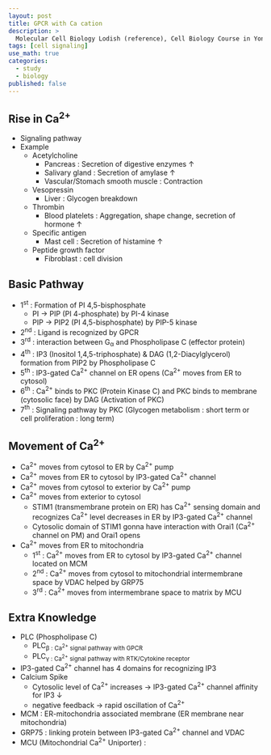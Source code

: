 ```yaml
---
layout: post
title: GPCR with Ca cation
description: >
  Molecular Cell Biology Lodish (reference), Cell Biology Course in Yonsei (reference)
tags: [cell signaling]
use_math: true
categories:
  - study
  - biology
published: false
---
```


## Rise in Ca<sup>2+</sup>
* Signaling pathway
* Example
  * Acetylcholine
    * Pancreas : Secretion of digestive enzymes ↑
    * Salivary gland : Secretion of amylase ↑
    * Vascular/Stomach smooth muscle : Contraction
  * Vesopressin
    * Liver : Glycogen breakdown
  * Thrombin
    * Blood platelets : Aggregation, shape change, secretion of hormone ↑
  * Specific antigen
    * Mast cell : Secretion of histamine ↑
  * Peptide growth factor
    * Fibroblast : cell division
    
## Basic Pathway
* 1<sup>st</sup> : Formation of PI 4,5-bisphosphate
  * PI → PIP (PI 4-phosphate) by PI-4 kinase
  * PIP → PIP2 (PI 4,5-bisphosphate) by PIP-5 kinase
* 2<sup>nd</sup> : Ligand is recognized by GPCR
* 3<sup>rd</sup> : interaction between G<sub>α</sub> and Phospholipase C (effector protein)
* 4<sup>th</sup> : IP3 (Inositol 1,4,5-triphosphate) & DAG (1,2-Diacylglycerol) formation from PIP2 by Phospholipase C
* 5<sup>th</sup> : IP3-gated Ca<sup>2+</sup> channel on ER opens (Ca<sup>2+</sup> moves from ER to cytosol)
* 6<sup>th</sup> : Ca<sup>2+</sup> binds to PKC (Protein Kinase C) and PKC binds to membrane (cytosolic face) by DAG (Activation of PKC)
* 7<sup>th</sup> : Signaling pathway by PKC (Glycogen metabolism : short term or cell proliferation : long term)

## Movement of Ca<sup>2+</sup>
* Ca<sup>2+</sup> moves from cytosol to ER by Ca<sup>2+</sup> pump
* Ca<sup>2+</sup> moves from ER to cytosol by IP3-gated Ca<sup>2+</sup> channel
* Ca<sup>2+</sup> moves from cytosol to exterior by Ca<sup>2+</sup> pump
* Ca<sup>2+</sup> moves from exterior to cytosol
  * STIM1 (transmembrane protein on ER) has Ca<sup>2+</sup> sensing domain and recognizes Ca<sup>2+</sup> level decreases in ER by IP3-gated Ca<sup>2+</sup> channel
  * Cytosolic domain of STIM1 gonna have interaction with Orai1 (Ca<sup>2+</sup> channel on PM) and Orai1 opens
* Ca<sup>2+</sup> moves from ER to mitochondria
  * 1<sup>st</sup> : Ca<sup>2+</sup> moves from ER to cytosol by IP3-gated Ca<sup>2+</sup> channel located on MCM
  * 2<sup>nd</sup> : Ca<sup>2+</sup> moves from cytosol to mitochondrial intermembrane space by VDAC helped by GRP75
  * 3<sup>rd</sup> : Ca<sup>2+</sup> moves from intermembrane space to matrix by MCU

## Extra Knowledge
* PLC (Phospholipase C)
  * PLC<sub>β : Ca<sup>2+</sup> signal pathway with GPCR
  * PLC<sub>γ : Ca<sup>2+</sup> signal pathway with RTK/Cytokine receptor
* IP3-gated Ca<sup>2+</sup> channel has 4 domains for recognizing IP3
* Calcium Spike
  * Cytosolic level of Ca<sup>2+</sup> increases → IP3-gated Ca<sup>2+</sup> channel affinity for IP3 ↓
  * negative feedback → rapid oscillation of Ca<sup>2+</sup>
* MCM : ER-mitochondria associated membrane (ER membrane near mitochondria)
* GRP75 : linking protein between IP3-gated Ca<sup>2+</sup> channel and VDAC
* MCU (Mitochondrial Ca<sup>2+</sup> Uniporter) : 

